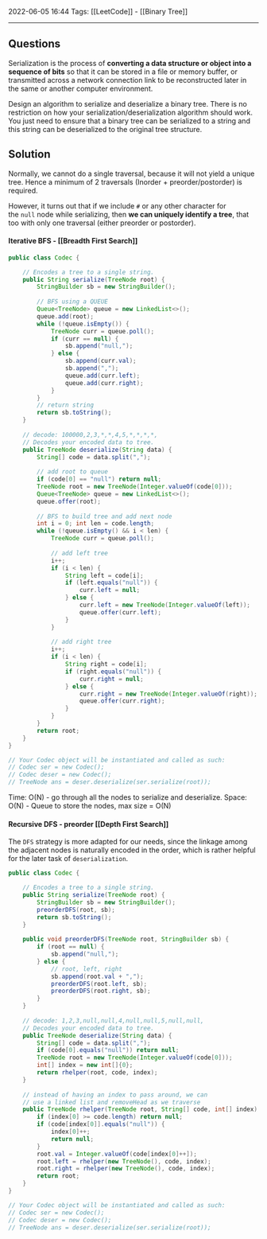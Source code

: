 2022-06-05 16:44
Tags: [[LeetCode]] - [[Binary Tree]]
- - - - - - - - - - - - - - - - - - - - - - - - - - - - -   
## Questions
Serialization is the process of **converting a data structure or object into a sequence of bits** so that it can be stored in a file or memory buffer, or transmitted across a network connection link to be reconstructed later in the same or another computer environment.

Design an algorithm to serialize and deserialize a binary tree. There is no restriction on how your serialization/deserialization algorithm should work. You just need to ensure that a binary tree can be serialized to a string and this string can be deserialized to the original tree structure.

## Solution

Normally, we cannot do a single traversal, because it will not yield a unique tree. Hence a minimum of 2 traversals (Inorder + preorder/postorder) is required.

However, it turns out that if we include `#` or any other character for the `null` node while serializing, then **we can uniquely identify a tree**, that too with only one traversal (either preorder or postorder).


#### Iterative BFS - [[Breadth First Search]]
```Java
public class Codec {

    // Encodes a tree to a single string.
    public String serialize(TreeNode root) {
        StringBuilder sb = new StringBuilder();         
        
        // BFS using a QUEUE
        Queue<TreeNode> queue = new LinkedList<>();
        queue.add(root);
        while (!queue.isEmpty()) {
            TreeNode curr = queue.poll();
            if (curr == null) { 
                sb.append("null,");
            } else {
                sb.append(curr.val);
                sb.append(",");
                queue.add(curr.left);
                queue.add(curr.right);
            }
        }
        // return string
        return sb.toString();
    }
    
    // decode: 100000,2,3,*,*,4,5,*,*,*,*, 
    // Decodes your encoded data to tree.
    public TreeNode deserialize(String data) {
        String[] code = data.split(",");
        
        // add root to queue
        if (code[0] == "null") return null;
        TreeNode root = new TreeNode(Integer.valueOf(code[0]));
        Queue<TreeNode> queue = new LinkedList<>();
        queue.offer(root);
        
        // BFS to build tree and add next node
        int i = 0; int len = code.length;
        while (!queue.isEmpty() && i < len) {
            TreeNode curr = queue.poll();
            
            // add left tree
            i++;
            if (i < len) {
                String left = code[i];
                if (left.equals("null")) {
                    curr.left = null;
                } else {
                    curr.left = new TreeNode(Integer.valueOf(left));
                    queue.offer(curr.left);
                }    
            }
            
            // add right tree
            i++;
            if (i < len) {
                String right = code[i];
                if (right.equals("null")) {
                    curr.right = null;
                } else {
                    curr.right = new TreeNode(Integer.valueOf(right));
                    queue.offer(curr.right);
                }
            }
        }                                       
        return root;                                
    }
}

// Your Codec object will be instantiated and called as such:
// Codec ser = new Codec();
// Codec deser = new Codec();
// TreeNode ans = deser.deserialize(ser.serialize(root));
```

Time: O(N) - go through all the nodes to serialize and deserialize.
Space: O(N) - Queue to store the nodes, max size = O(N)

#### Recursive DFS - preorder [[Depth First Search]]
The `DFS` strategy is more adapted for our needs, since the linkage among the adjacent nodes is naturally encoded in the order, which is rather helpful for the later task of `deserialization`.

```Java
public class Codec {

    // Encodes a tree to a single string.
    public String serialize(TreeNode root) {
        StringBuilder sb = new StringBuilder();
        preorderDFS(root, sb);
        return sb.toString();
    }
    
    public void preorderDFS(TreeNode root, StringBuilder sb) {
        if (root == null) {
            sb.append("null,");
        } else { 
            // root, left, right
            sb.append(root.val + ",");
            preorderDFS(root.left, sb);
            preorderDFS(root.right, sb);
        }
    }
    
    // decode: 1,2,3,null,null,4,null,null,5,null,null, 
    // Decodes your encoded data to tree.
    public TreeNode deserialize(String data) {
        String[] code = data.split(",");
        if (code[0].equals("null")) return null;
        TreeNode root = new TreeNode(Integer.valueOf(code[0]));
        int[] index = new int[]{0};
        return rhelper(root, code, index);
    }
    
    // instead of having an index to pass around, we can 
    // use a linked list and removeHead as we traverse
    public TreeNode rhelper(TreeNode root, String[] code, int[] index) {
        if (index[0] >= code.length) return null;
        if (code[index[0]].equals("null")) {
            index[0]++;
            return null;
        }
        root.val = Integer.valueOf(code[index[0]++]);
        root.left = rhelper(new TreeNode(), code, index);
        root.right = rhelper(new TreeNode(), code, index);
        return root;
    }   
}

// Your Codec object will be instantiated and called as such:
// Codec ser = new Codec();
// Codec deser = new Codec();
// TreeNode ans = deser.deserialize(ser.serialize(root));

```